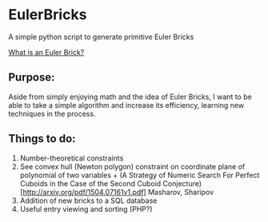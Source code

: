 # EulerBricks
A simple python script to generate primitive Euler Bricks

[What is an Euler Brick?](http://mathworld.wolfram.com/EulerBrick.html)

## Purpose:
Aside from simply enjoying math and the idea of Euler Bricks, I want to be able to take a simple algorithm and increase its efficiency, learning new techniques in the process.

## Things to do:
1. Number-theoretical constraints
  1. See convex hull (Newton polygon) constraint on coordinate plane of polynomial of two variables
  	+ (A Strategy of Numeric Search For Perfect Cuboids in the Case of the Second Cuboid Conjecture)[http://arxiv.org/pdf/1504.07161v1.pdf] Masharov, Sharipov
2. Addition of new bricks to a SQL database
3. Useful entry viewing and sorting (PHP?)